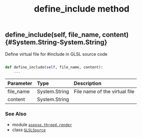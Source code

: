 ﻿---
title: define_include method
second_title: Aspose.3D for Python via .NET API References
description: 
type: docs
weight: 20
url: /python-net/aspose.threed.render/glslsource/define_include/
is_root: false
---

## define_include(self, file_name, content) {#System.String-System.String}

Define virtual file for #include in GLSL source code



```python

def define_include(self, file_name, content):
    ...
```


| Parameter | Type | Description |
| :- | :- | :- |
| file_name | System.String | File name of the virtual file |
| content | System.String |  |



### See Also
* module [`aspose.threed.render`](../../)
* class [`GLSLSource`](/3d/python-net/aspose.threed.render/glslsource)
